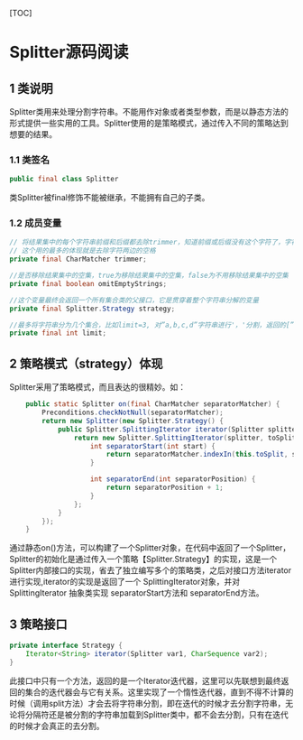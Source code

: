 [TOC]

# Splitter源码阅读

## 1 类说明

Splitter类用来处理分割字符串。不能用作对象或者类型参数，而是以静态方法的形式提供一些实用的工具。Splitter使用的是策略模式，通过传入不同的策略达到想要的结果。

### 1.1 类签名

```java
public final class Splitter
```

类Splitter被final修饰不能被继承，不能拥有自己的子类。

### 1.2 成员变量

```java
// 将结果集中的每个字符串前缀和后缀都去除trimmer，知道前缀或后缀没有这个字符了，字符串“中”的不用去除
// 这个用的最多的体现就是去除字符两边的空格
private final CharMatcher trimmer;

//是否移除结果集中的空集，true为移除结果集中的空集，false为不用移除结果集中的空集
private final boolean omitEmptyStrings;

//这个变量最终会返回一个所有集合类的父接口，它是贯穿着整个字符串分解的变量
private final Splitter.Strategy strategy;

//最多将字符串分为几个集合，比如limit=3, 对”a,b,c,d”字符串进行'，'分割，返回的[”a”,”b”,”c,d”] //意思为最多可以分割成3段，这个可以在链式编程的limit方法参数设置
private final int limit;
```

## 2 策略模式（strategy）体现

Splitter采用了策略模式，而且表达的很精妙。如：

```java
    public static Splitter on(final CharMatcher separatorMatcher) {
        Preconditions.checkNotNull(separatorMatcher);
        return new Splitter(new Splitter.Strategy() {
            public Splitter.SplittingIterator iterator(Splitter splitter, CharSequence toSplit) {
                return new Splitter.SplittingIterator(splitter, toSplit) {
                    int separatorStart(int start) {
                        return separatorMatcher.indexIn(this.toSplit, start);
                    }

                    int separatorEnd(int separatorPosition) {
                        return separatorPosition + 1;
                    }
                };
            }
        });
    }
```

通过静态on()方法，可以构建了一个Splitter对象，在代码中返回了一个Splitter，Splitter的初始化是通过传入一个策略【Splitter.Strategy】的实现，这是一个Splitter内部接口的实现，省去了独立编写多个的策略类，之后对接口方法iterator进行实现,iterator的实现是返回了一个 SplittingIterator对象，并对 SplittingIterator 抽象类实现 separatorStart方法和 separatorEnd方法。

## 3 策略接口

```java
private interface Strategy {
    Iterator<String> iterator(Splitter var1, CharSequence var2);
}
```

此接口中只有一个方法，返回的是一个Iterator迭代器，这里可以先联想到最终返回的集合的迭代器会与它有关系。这里实现了一个惰性迭代器，直到不得不计算的时候（调用split方法）才会去将字符串分割，即在迭代的时候才去分割字符串，无论将分隔符还是被分割的字符串加载到Splitter类中，都不会去分割，只有在迭代的时候才会真正的去分割。
